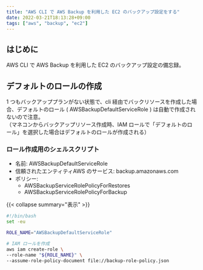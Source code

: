 ```yaml
---
title: "AWS CLI で AWS Backup を利用した EC2 のバックアップ設定をする"
date: 2022-03-21T18:13:28+09:00
tags: ["aws", "backup", "ec2"]
---
```


## はじめに

AWS CLI で AWS Backup を利用した EC2 のバックアップ設定の備忘録。



## デフォルトのロールの作成

1 つもバックアッププランがない状態で、cli 経由でバックリソースを作成した場合、デフォルトのロール ( AWSBackupDefaultServiceRole ) は自動で作成されないので注意。  
（マネコンからバックアップリソース作成時、IAM ロールで「デフォルトのロール」を選択した場合はデフォルトのロールが作成される）


### ロール作成用のシェルスクリプト

- 名前: AWSBackupDefaultServiceRole
- 信頼されたエンティティAWS のサービス: backup.amazonaws.com
- ポリシー:
  - AWSBackupServiceRolePolicyForRestores
  - AWSBackupServiceRolePolicyForBackup

{{< collapse summary="表示" >}}


```bash
#!/bin/bash
set -eu

ROLE_NAME="AWSBackupDefaultServiceRole" 

# IAM ロールを作成
aws iam create-role \
--role-name "${ROLE_NAME}" \
--assume-role-policy-document file://backup-role-policy.json

# AWSBackupServiceRolePolicyForBackup ポリシーをアタッチ
aws iam attach-role-policy \
--role-name "${ROLE_NAME}" \
--policy-arn arn:aws:iam::aws:policy/service-role/AWSBackupServiceRolePolicyForBackup

# AWSBackupServiceRolePolicyForRestores ポリシーをアタッチ
aws iam attach-role-policy \
--role-name "${ROLE_NAME}" \
--policy-arn arn:aws:iam::aws:policy/service-role/AWSBackupServiceRolePolicyForRestores

# EC2 のバックアップをする場合、以下のインラインポリシーを追加する必要あり
aws iam put-role-policy \
--role-name "${ROLE_NAME}" \
--policy-name ec2-backup-policy \
--policy-document  file://ec2-backup-policy.json
```

backup-role-policy.json
```json
{
  "Version": "2012-10-17",
  "Statement": [
    {
      "Effect": "Allow",
      "Principal": {
        "Service": "backup.amazonaws.com" 
      },
      "Action": "sts:AssumeRole" 
    }
  ]
}
```
ec2-backup-policy.json
```json
{
  "Version": "2012-10-17",
  "Statement": [
    {
      "Effect": "Allow",
      "Action": "ec2:DescribeFastSnapshotRestores",
      "Resource": "*" 
    },
    {
      "Effect": "Allow",
      "Action": "iam:PassRole",
      "Resource": "arn:aws:iam::<アカウントID>:role/service-role/AWSBackupDefaultServiceRole" 
    }
  ]
}
```
{{< /collapse >}}

## EC2 バックアップの CLI 実行例

前提: デフォルトのロール ( AWSBackupDefaultServiceRole ) は作成済み。

### 1. バックアップボールトを作成

```console
% aws backup create-backup-vault \
    --backup-vault-name <バックアップボールト名> \
    --encryption-key-arn <サーバー側で暗号化する際の KMS の暗号化キーの ARN>
{
    "BackupVaultName": "バックアップボールト名",
    "BackupVaultArn": "作成されたバックアップボールトの ARN>",
    "CreationDate": "YYYY-MM-DDThh:mm:ss+09:00" 
}
```

### 2. バックアッププランを作成

```console
$ aws backup create-backup-plan --backup-plan file://backup-plan.json
{
    "BackupPlanId": "作成されたバックアッププランの ID",
    "BackupPlanArn": "作成されたバックアッププランの ARN",
    "CreationDate": "YYYY-MM-DDThh:mm:ss+09:00",
    "VersionId": "xxxxxxxxxxxxxxxxxxxxxxxxxxxxxxxxxxxxxxxxxxxxxxxx" 
}
```

backup-plan.json
```json (JST 03:03 にバックアップ実行し 5 日間保存)
{
  "BackupPlanName": "<バックアッププラン名>",
  "Rules": [
    {
      "RuleName": "<バックアップルール名>",
      "TargetBackupVaultName": "<作成したバックアップボールト名>",
      "ScheduleExpression": "cron(3 18 ? * * *)",
      "StartWindowMinutes": 120,
      "CompletionWindowMinutes": 300,
      "Lifecycle": {
        "DeleteAfterDays": 5
      }
    }
  ]
}
```

### 3. バックアップリソースの割り当て

```console
$ aws backup create-backup-selection \
    --backup-plan-id <作成されたバックアッププランの ID> \
    --backup-selection file://backup-selection.json
{
    "SelectionId": "作成されたセレクションの ID",
    "BackupPlanId": "作成されたバックアッププランの ID",
    "CreationDate": "YYYY-MM-DDThh:mm:ss+09:00" 
}
```

backup-selection.json (EC2 インスタンスをバックアップする)
```json
{
  "SelectionName": "ec2-prod",
  "IamRoleArn": "AWSBackupDefaultServiceRole の ARN",
  "Resources": [
    "バックアップを設定する EC2 インスタンスの ID>" 
  ],
  "ListOfTags": []
}
```

## 参考サイト

- [backup — AWS CLI 2.4.27 Command Reference](https://awscli.amazonaws.com/v2/documentation/api/latest/reference/backup/index.html)

## 環境

```console
% sw_vers
ProductName:    macOS
ProductVersion: 12.2
BuildVersion:   21D49

% aws --version
aws-cli/2.4.26 Python/3.9.10 Darwin/21.3.0 source/x86_64 prompt/off
```
